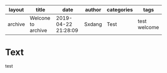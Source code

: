 | layout | title  | date|author |categories |tags |
|--------|--------|--------|--------|--------|--------|
| archive|Welcone to archive|2019-04-22 21:28:09|Sxdang|Test|test welcome|

# Text

test
